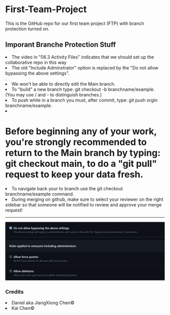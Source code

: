 # First-Team-Project
This is the GitHub repo for our first team project (FTP) with branch protection turned on.

## Imporant Branche Protection Stuff
<li> The video in "06.3 Activity Files" indicates that we should set up the collaborative repo in this way</li>
<li> The old "Include Adminstrator" option is replaced by the "Do not allow bypassing the above settings".</li>.
<li> We won't be able to directly edit the Main branch.</li>
<li> To "build" a new branch type: git checkout -b branchname/example. (You may use / and - to distinguish branches.)
</li>
<li> To push while in a branch you must, after commit, type: git push orgin branchname/example.</li>
<li> <h1>Before beginning any of your work, you're strongly recommended to return to the Main branch by typing: git checkout main, to do a "git pull" request to keep your data fresh.</li> 
<li> To navigate back your to branch use the git checkout branchname/example command.</li>
<li> During merging on github, make sure to select your reviewer on the right sidebar so that someone will be notified to review and approve your merge request!</li>

<hr>

![screenshot](./assets/Images/AdminTheAdmin.png)

### Credits
<li>Daniel aka JiangXiong Chen©</li>
<li>Kai Chen© </li>
